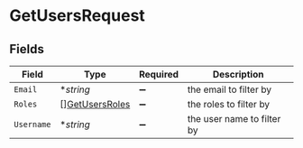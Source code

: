 # GetUsersRequest


## Fields

| Field                                                       | Type                                                        | Required                                                    | Description                                                 |
| ----------------------------------------------------------- | ----------------------------------------------------------- | ----------------------------------------------------------- | ----------------------------------------------------------- |
| `Email`                                                     | **string*                                                   | :heavy_minus_sign:                                          | the email to filter by                                      |
| `Roles`                                                     | [][GetUsersRoles](../../models/operations/getusersroles.md) | :heavy_minus_sign:                                          | the roles to filter by                                      |
| `Username`                                                  | **string*                                                   | :heavy_minus_sign:                                          | the user name to filter by                                  |